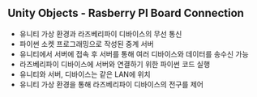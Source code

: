 ## Unity Objects - Rasberry PI Board Connection  

- 유니티 가상 환경과 라즈베리파이 디바이스의 무선 통신
- 파이썬 소켓 프로그래밍으로 작성된 중계 서버
- 유니티에서 서버에 접속 후 서버를 통해 여러 디바이스와 데이터를 송수신 가능
- 라즈베리파이 디바이스에 서버와 연결하기 위한 파이썬 코드 실행
- 유니티와 서버, 디바이스는 같은 LAN에 위치
- 유니티 가상 환경을 통해 라즈베리파이 디바이스의 전구를 제어

